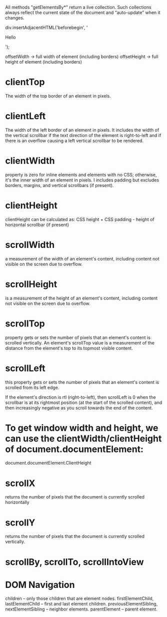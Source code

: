All methods "getElementsBy\*" return a live collection. Such collections always reflect the current state of the document and “auto-update” when it changes.

div.insertAdjacentHTML('beforebegin', '<p>Hello</p>');

<!-- offset -->

offsetWidth -> full width of element (including borders)
offsetHeight -> full height of element (including borders)

<!-- client -->

# clientTop

The width of the top border of an element in pixels.

# clientLeft

The width of the left border of an element in pixels. It includes the width of the vertical scrollbar if the text direction of the element is right-to-left and if there is an overflow causing a left vertical scrollbar to be rendered.

# clientWidth

property is zero for inline elements and elements with no CSS; otherwise, it's the inner width of an element in pixels. I includes padding but excludes borders, margins, and vertical scrollbars (if present).

# clientHeight

clientHeight can be calculated as: CSS height + CSS padding - height of horizontal scrollbar (if present)

<!-- scroll -->

# scrollWidth

a measurement of the width of an element's content, including content not visible on the screen due to overflow.

# scrollHeight

is a measurement of the height of an element's content, including content not visible on the screen due to overflow.

# scrollTop

property gets or sets the number of pixels that an element's content is scrolled vertically.
An element's scrollTop value is a measurement of the distance from the element's top to its topmost visible content.

# scrollLeft

this property gets or sets the number of pixels that an element's content is scrolled from its left edge.

If the element's direction is rtl (right-to-left), then scrollLeft is 0 when the scrollbar is at its rightmost position (at the start of the scrolled content), and then increasingly negative as you scroll towards the end of the content.

# To get window width and height, we can use the clientWidth/clientHeight of document.documentElement:

document.documentElement.ClientHeight

# scrollX

returns the number of pixels that the document is currently scrolled horizontally

# scrollY

returns the number of pixels that the document is currently scrolled vertically.

# scrollBy, scrollTo, scrollIntoView

# DOM Navigation

children – only those children that are element nodes.
firstElementChild, lastElementChild – first and last element children.
previousElementSibling, nextElementSibling – neighbor elements.
parentElement – parent element.
